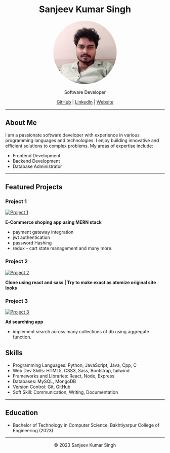 # <center>Sanjeev Kumar Singh</center>

<p align="center">
  <a href="https://github.com/johndoe">
    <img src="./img/profile-img.jpg" alt="Profile Picture" width="200px" height="200px" style="border-radius:50%; object-fit: cover;">
  </a>
</p>

<p align="center">Software Developer</p>

<p align="center">
  <a href="https://github.com/sanjeev567">GitHub</a> |
  <a href="https://linkedin.com/in/sanjeev-singh-8feb/">LinkedIn</a> |
  <a href="https://johndoe.com">Website</a>
</p>

---

## About Me

I am a passionate software developer with experience in various programming languages and technologies. I enjoy building innovative and efficient solutions to complex problems. My areas of expertise include:

- Frontend Development
- Backend Development
- Database Administrator

---

## Featured Projects

### Project 1

[![Project 1](https://i.postimg.cc/MHhpGVc5/p1.png)](https://github.com/sanjeev567/Mern-Ecommerce)

**E-Commerce shoping app using MERN stack**

- payment gateway integration
- jwt authentication
- password Hashing
- redux - cart state management and many more.

### Project 2

[![Project 2](https://i.postimg.cc/DwQw2W7Q/p2.png)](https://github.com/sanjeev567/atomize-clone)

**Clone using react and sass | Try to make exact as atomize original site looks**

### Project 3

[![Project 3](https://i.postimg.cc/PqtrNtqg/p3.png)](https://github.com/sanjeev567/sanjeevsingh)

**Ad searching app**

- implement search across many collections of db using aggregate function.

## Skills

- Programming Languages: Python, JavaScript, Java, Cpp, C
- Web Dev Skills: HTML5, CSS3, Sass, Bootstrap, tailwind
- Frameworks and Libraries: React, Node, Express
- Databases: MySQL, MongoDB
- Version Control: Git, GitHub
- Soft Skill: Communication, Writing, Documentation

---

## Education

- Bachelor of Technology in Computer Science, Bakhtiyarpur College of Engineering (2023)

---

<center>&copy; 2023 Sanjeev Kumar Singh</center>
